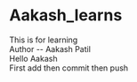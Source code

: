 # Aakash_learns
This is for learning
<br>
Author -- Aakash Patil
<br>
Hello Aakash
<br>
First add then commit then push